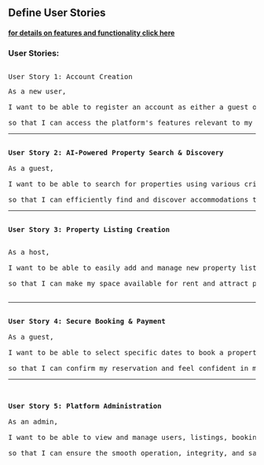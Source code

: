 ## Define User Stories 
#### [for details on features and functionality click here](https://github.com/chinazagideon/alx-airbnb-project-documentation/tree/main/features-and-functionalities)

### User Stories:

<pre>
<p>User Story 1: Account Creation</p>As a new user,<br/>
I want to be able to register an account as either a guest or a host,<br/>
so that I can access the platform's features relevant to my role.
<hr>
<strong>User Story 2: AI-Powered Property Search & Discovery</strong>
<br/>As a guest,<br/>
I want to be able to search for properties using various criteria (location, price, amenities) and receive AI-powered relevant results and personalized recommendations,<br/>
so that I can efficiently find and discover accommodations that perfectly match my needs and preferences.
<hr>
<strong>User Story 3: Property Listing Creation</strong>

<p>As a host,<br/>
I want to be able to easily add and manage new property listings by providing details, availability, and photos,<br/>
so that I can make my space available for rent and attract potential guests.<br/>
<hr/>
<strong>User Story 4: Secure Booking & Payment</strong><br/>
As a guest,<br/>
I want to be able to select specific dates to book a property and complete a secure payment process,<br/>
so that I can confirm my reservation and feel confident in my transaction.
<hr/>

<strong>User Story 5: Platform Administration</strong><br/>
As an admin,<br/>
I want to be able to view and manage users, listings, bookings, and payments,<br/>
so that I can ensure the smooth operation, integrity, and safety of the platform.
</pre>